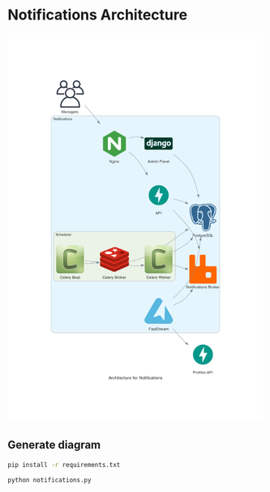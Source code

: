 # Notifications Architecture

![Architecture diagram](schemes/notifications.png)

## Generate diagram

```bash
pip install -r requirements.txt
```

```bash
python notifications.py
```

